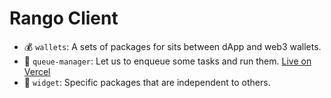 # Rango Client

- 💰 `wallets`: A sets of packages for sits between dApp and web3 wallets.
- 🔮 `queue-manager`: Let us to enqueue some tasks and run them. [Live on Vercel](https://q-self.vercel.app)
- 🧱 `widget`: Specific packages that are independent to others.
